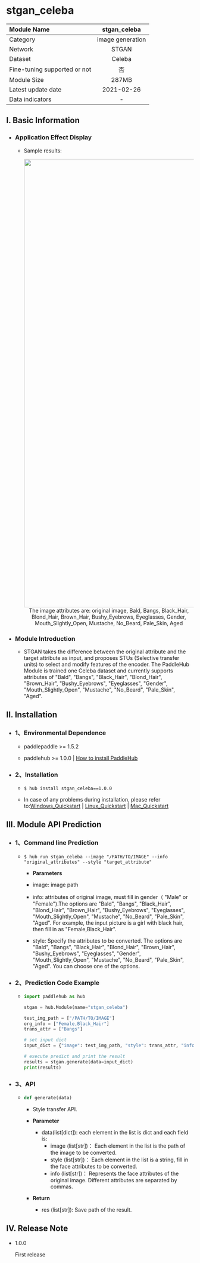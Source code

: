 # stgan_celeba

|Module Name|stgan_celeba|
| :--- | :---: |
|Category|image generation|
|Network|STGAN|
|Dataset|Celeba|
|Fine-tuning supported or not|否|
|Module Size |287MB|
|Latest update date|2021-02-26|
|Data indicators|-|


## I. Basic Information 

- ### Application Effect Display
  - Sample results:

    <p align="center">
    <img src="https://user-images.githubusercontent.com/35907364/137856070-2a43facd-cda0-473f-8935-e61f5dd583d8.JPG" width=1200><br/>
    The image attributes are: original image, Bald, Bangs, Black_Hair, Blond_Hair, Brown_Hair, Bushy_Eyebrows, Eyeglasses, Gender, Mouth_Slightly_Open, Mustache, No_Beard, Pale_Skin, Aged<br/>
    </p>


- ### Module Introduction

  - STGAN takes the difference between the original attribute and the target attribute as input, and  proposes STUs (Selective transfer units) to select and modify features of the encoder. The PaddleHub Module is trained one Celeba dataset and currently supports attributes of "Bald", "Bangs", "Black_Hair", "Blond_Hair", "Brown_Hair", "Bushy_Eyebrows", "Eyeglasses", "Gender", "Mouth_Slightly_Open", "Mustache", "No_Beard", "Pale_Skin", "Aged".


## II. Installation

- ### 1、Environmental Dependence

  - paddlepaddle >= 1.5.2 

  - paddlehub >= 1.0.0  | [How to install PaddleHub](../../../../docs/docs_ch/get_start/installation.rst)

- ### 2、Installation

  - ```shell
    $ hub install stgan_celeba==1.0.0
    ```
  - In case of any problems during installation, please refer to:[Windows_Quickstart](../../../../docs/docs_ch/get_start/windows_quickstart.md)
    | [Linux_Quickstart](../../../../docs/docs_ch/get_start/linux_quickstart.md) | [Mac_Quickstart](../../../../docs/docs_ch/get_start/mac_quickstart.md)  
 

## III. Module API Prediction

- ### 1、Command line Prediction

  - ```shell
    $ hub run stgan_celeba --image "/PATH/TO/IMAGE" --info "original_attributes" --style "target_attribute" 
    ```
    - **Parameters**

    - image: image path

    - info: attributes of original image, must fill in gender（ "Male" or "Female").The options are "Bald", "Bangs", "Black_Hair", "Blond_Hair", "Brown_Hair", "Bushy_Eyebrows", "Eyeglasses", "Mouth_Slightly_Open", "Mustache", "No_Beard", "Pale_Skin", "Aged". For example, the input picture is a girl with black hair, then fill in as "Female,Black_Hair". 
    
    - style: Specify the attributes to be converted. The options are "Bald", "Bangs", "Black_Hair", "Blond_Hair", "Brown_Hair", "Bushy_Eyebrows", "Eyeglasses", "Gender", "Mouth_Slightly_Open", "Mustache", "No_Beard", "Pale_Skin", "Aged". You can choose one of the options.

- ### 2、Prediction Code Example

  - ```python
    import paddlehub as hub

    stgan = hub.Module(name="stgan_celeba")

    test_img_path = ["/PATH/TO/IMAGE"]
    org_info = ["Female,Black_Hair"]
    trans_attr = ["Bangs"]

    # set input dict
    input_dict = {"image": test_img_path, "style": trans_attr, "info": org_info}

    # execute predict and print the result
    results = stgan.generate(data=input_dict)
    print(results)
    ```

- ### 3、API

  - ```python
    def generate(data)
    ```

    - Style transfer API.

    - **Parameter**

      - data(list[dict]): each element in the list is dict and each field is: 
          - image (list\[str\])： Each element in the list is the path of the image to be converted.
          - style (list\[str\])： Each element in the list is a string, fill in the face attributes to be converted.
          - info (list\[str\])： Represents the face attributes of the original image. Different attributes are separated by commas.
          

    - **Return**
      - res (list\[str\]): Save path of the result.

## IV. Release Note

- 1.0.0

  First release
